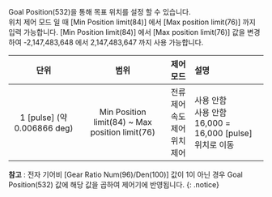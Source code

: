 Goal Position(532)을 통해 목표 위치를 설정 할 수 있습니다.  
위치 제어 모드 일 때 [Min Position limit(84)] 에서 [Max position limit(76)] 까지 입력 가능합니다. [Min Position limit(84)] 에서 [Max position limit(76)] 값을 변경하여 -2,147,483,648 에서 2,147,483,647 까지 사용 가능합니다. 

| 단위                        | 범위                                           |  제어  모드                              |               설명                  |
|:---------------------------:|:-----------------------------------------------:| :-------------------------------------|:-------------------------------------|
| 1 [pulse] (약 0.006866 deg) | Min Position limit(84) ~ Max position limit(76) | 전류 제어<br />속도 제어<br />위치 제어 |사용 안함<br />사용 안함<br />16,000 = 16,000 [pulse] 위치로 이동

**참고** : 전자 기어비 [Gear Ratio Num(96)/Den(100)] 값이 1이 아닌 경우 Goal Position(532) 값에 해당 값을 곱하여 제어기에 반영됩니다.
{: .notice}

